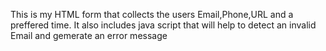 This is my HTML form that collects the users Email,Phone,URL and a preffered time. It also includes java script that will help to detect an invalid Email and gemerate an error message
